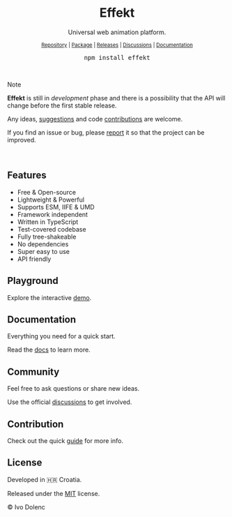 <h1 align="center">Effekt</h1>

<p align="center">Universal web animation platform.</p>

<p align="center">
  <sub>
    <a href="https://github.com/ivodolenc/effekt">Repository</a> | <a href="https://www.npmjs.com/package/effekt">Package</a> | <a href="https://github.com/ivodolenc/effekt/releases">Releases</a> | <a href="https://github.com/ivodolenc/effekt/discussions">Discussions</a> | <a href="">Documentation</a>
  </sub>
</p>

<pre align="center">npm install effekt</pre>

<br>

> [!NOTE]
>
> **Effekt** is still in _development_ phase and there is a possibility that the API will change before the first stable release.
>
> Any ideas, [suggestions](https://github.com/ivodolenc/effekt/discussions) and code [contributions](.github/CONTRIBUTING.md) are welcome.
>
> If you find an issue or bug, please [report](https://github.com/ivodolenc/effekt/issues/new/choose) it so that the project can be improved.

<br>

## Features

- Free & Open-source
- Lightweight & Powerful
- Supports ESM, IIFE & UMD
- Framework independent
- Written in TypeScript
- Test-covered codebase
- Fully tree-shakeable
- No dependencies
- Super easy to use
- API friendly

## Playground

Explore the interactive [demo]().

## Documentation

Everything you need for a quick start.

Read the [docs]() to learn more.

## Community

Feel free to ask questions or share new ideas.

Use the official [discussions](https://github.com/ivodolenc/effekt/discussions) to get involved.

## Contribution

Check out the quick [guide](.github/CONTRIBUTING.md) for more info.

## License

Developed in 🇭🇷 Croatia.

Released under the [MIT](LICENSE.txt) license.

© Ivo Dolenc
